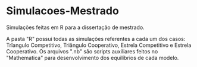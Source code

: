 # Simulacoes-Mestrado
Simulações feitas em R para a dissertação de mestrado.

A pasta "R" possui todas as simulações referentes a cada um dos casos: Trîangulo Competitivo, Triângulo Cooperativo, Estrela Competitivo e Estrela Cooperativo.
Os arquivos ".nb" são scripts auxiliares feitos no "Mathematica" para desenvolvimento dos equilíbrios de cada modelo.
